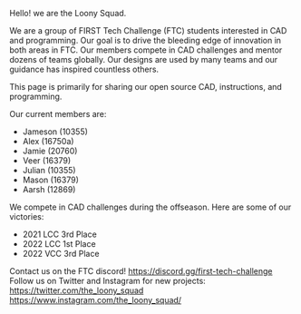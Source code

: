 Hello! we are the Loony Squad.

We are a group of FIRST Tech Challenge (FTC) students interested in CAD and programming. Our goal is to drive the bleeding edge of innovation in both areas in FTC.
Our members compete in CAD challenges and mentor dozens of teams globally. Our designs are used by many teams and our guidance has inspired countless others.

This page is primarily for sharing our open source CAD, instructions, and programming.

Our current members are:

- Jameson (10355)
- Alex (16750a)
- Jamie (20760)
- Veer (16379)
- Julian (10355)
- Mason (16379)
- Aarsh (12869)

We compete in CAD challenges during the offseason. Here are some of our victories:

- 2021 LCC 3rd Place
- 2022 LCC 1st Place
- 2022 VCC 3rd Place

Contact us on the FTC discord! https://discord.gg/first-tech-challenge
Follow us on Twitter and Instagram for new projects: 
https://twitter.com/the_loony_squad
https://www.instagram.com/the_loony_squad/
